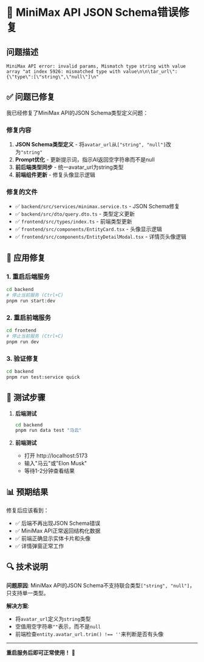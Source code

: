# 🚨 MiniMax API JSON Schema错误修复

## 问题描述
```
MiniMax API error: invalid params, Mismatch type string with value array "at index 5926: mismatched type with value\n\n\tar_url\":{\"type\":[\"string\",\"null\"]\n"
```

## ✅ 问题已修复

我已经修复了MiniMax API的JSON Schema类型定义问题：

### 修复内容
1. **JSON Schema类型定义** - 将`avatar_url`从`["string", "null"]`改为`"string"`
2. **Prompt优化** - 更新提示词，指示AI返回空字符串而不是null
3. **前后端类型同步** - 统一avatar_url为string类型
4. **前端组件更新** - 修复头像显示逻辑

### 修复的文件
- ✅ `backend/src/services/minimax.service.ts` - JSON Schema修复
- ✅ `backend/src/dto/query.dto.ts` - 类型定义更新
- ✅ `frontend/src/types/index.ts` - 前端类型更新
- ✅ `frontend/src/components/EntityCard.tsx` - 头像显示逻辑
- ✅ `frontend/src/components/EntityDetailModal.tsx` - 详情页头像逻辑

## 🔧 应用修复

### 1. 重启后端服务
```bash
cd backend
# 停止当前服务 (Ctrl+C)
pnpm run start:dev
```

### 2. 重启前端服务  
```bash
cd frontend
# 停止当前服务 (Ctrl+C)
pnpm run dev
```

### 3. 验证修复
```bash
cd backend
pnpm run test:service quick
```

## 🎯 测试步骤

1. **后端测试**
   ```bash
   cd backend
   pnpm run data test "马云"
   ```

2. **前端测试**
   - 打开 http://localhost:5173
   - 输入"马云"或"Elon Musk"
   - 等待1-2分钟查看结果

## 📊 预期结果

修复后应该看到：
- ✅ 后端不再出现JSON Schema错误
- ✅ MiniMax API正常返回结构化数据
- ✅ 前端正确显示实体卡片和头像
- ✅ 详情弹窗正常工作

## 🔍 技术说明

**问题原因**: MiniMax API的JSON Schema不支持联合类型`["string", "null"]`，只支持单一类型。

**解决方案**: 
- 将`avatar_url`定义为`string`类型
- 空值用空字符串`""`表示，而不是`null`
- 前端检查`entity.avatar_url.trim() !== ''`来判断是否有头像

---

**重启服务后即可正常使用！** 🎉 